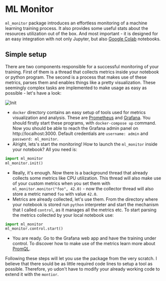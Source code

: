 # ML Monitor
`ml_monitor` package introduces an effortless monitoring of a machine learning training process. It also provides some useful stats about the resources utilization out of the box. And most important - it is designed for an easy integration with not only Jupyter, but also [Google Colab](https://colab.research.google.com) notebooks.
## Simple setup
There are two components responsible for a successful monitoring of your training. First of them is a thread that collects metrics inside your notebook or python program. The second is a process that makes use of these metrics, parses them and enables things like a pretty visualization. These seemingly complex tasks are implemented to make usage as easy as possible - let's have a look:

![Init](https://github.com/wiatrak2/ml_monitoring/blob/master/docs/gifs/init.gif)
* `docker` directory contains an easy setup of tools used for metrics visualization and analysis. These are [Prometheus](https://prometheus.io) and [Grafana](https://grafana.com). You should firstly start these programs, with `docker-compose up` command. Now you should be able to reach the Grafana admin panel on http://localhost:3000. Default credentials are `username: admin` and `password: ml_monitor`.
* Alright, lets's start the monitoring! How to launch the `ml_monitor` inside your notebook? All you need is:  
```python
import ml_monitor
ml_monitor.init()
``` 
* Really, it's enough. Now there is a background thread that already collects some metrics like CPU utilization. This thread will also make use of your custom metrics when you set them with `ml_monitor.monitor("foo", 42.0)` - now the collector thread will also store a metric named `foo` with value `42.0`. 
* Metrics are already collected, let's use them. From the directory where your notebook is stored run `python` interpreter and start the mechanism that I called `control`, as it manages all the metrics etc. To start parsing the metrics collected by your local notebook use:
```python
import ml_monitor
ml_monitor.control.start()
``` 
* You are ready. Go to the Grafana web app and have the training under control. To discover how to make use of the metrics learn more about [PromQL](https://prometheus.io/docs/prometheus/latest/querying/basics/).

Following these steps will let you use the package from the very scratch. I believe that there sould be as little required code lines to setup a tool as possible. Therefore, yo udon't have to modify your already working code to extend it with the `montior`.
